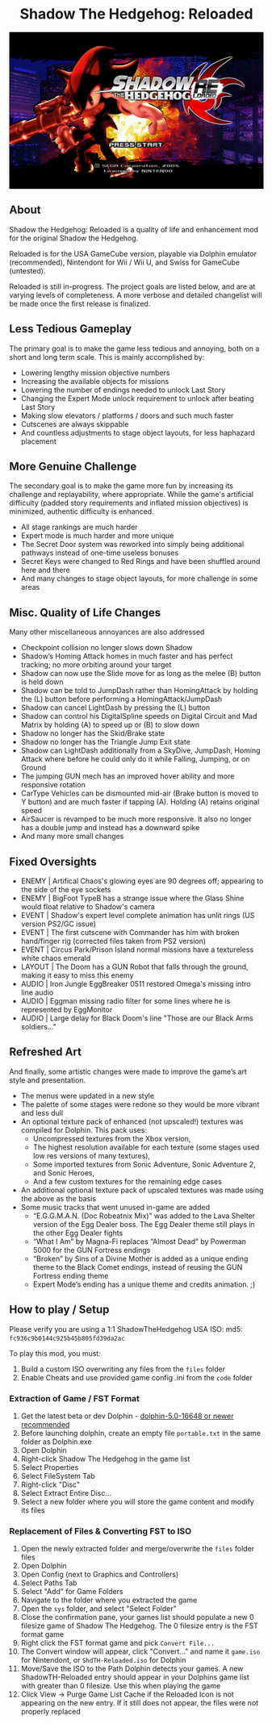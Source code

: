 <div align="center"><h1>Shadow The Hedgehog: Reloaded</h1>
<img src="https://raw.githubusercontent.com/ShadowTheHedgehogHacking/ShdTH-Reloaded/master/workspace/res/title_screen.png" align="center" />
</div>

## About
Shadow the Hedgehog: Reloaded is a quality of life and enhancement mod for the original Shadow the Hedgehog.

Reloaded is for the USA GameCube version, playable via Dolphin emulator (recommended), Nintendont for Wii / Wii U, and Swiss for GameCube (untested).

Reloaded is still in-progress. The project goals are listed below, and are at varying levels of completeness. A more verbose and detailed changelist will be made once the first release is finalized.

## Less Tedious Gameplay
The primary goal is to make the game less tedious and annoying, both on a short and long term scale. This is mainly accomplished by:
- Lowering lengthy mission objective numbers
- Increasing the available objects for missions
- Lowering the number of endings needed to unlock Last Story
- Changing the Expert Mode unlock requirement to unlock after beating Last Story
- Making slow elevators / platforms / doors and such much faster
- Cutscenes are always skippable
- And countless adjustments to stage object layouts, for less haphazard placement

## More Genuine Challenge
The secondary goal is to make the game more fun by increasing its challenge and replayability, where appropriate. While the game's artificial difficulty (padded story requirements and inflated mission objectives) is minimized, authentic difficulty is enhanced.
- All stage rankings are much harder
- Expert mode is much harder and more unique
- The Secret Door system was reworked into simply being additional pathways instead of one-time useless bonuses
- Secret Keys were changed to Red Rings and have been shuffled around here and there
- And many changes to stage object layouts, for more challenge in some areas

## Misc. Quality of Life Changes
Many other miscellaneous annoyances are also addressed
- Checkpoint collision no longer slows down Shadow
- Shadow’s Homing Attack homes in much faster and has perfect tracking; no more orbiting around your target
- Shadow can now use the Slide move for as long as the melee (B) button is held down
- Shadow can be told to JumpDash rather than HomingAttack by holding the (L) button before performing a HomingAttack/JumpDash
- Shadow can cancel LightDash by pressing the (L) button
- Shadow can control his DigitalSpline speeds on Digital Circuit and Mad Matrix by holding (A) to speed up or (B) to slow down
- Shadow no longer has the Skid/Brake state
- Shadow no longer has the Triangle Jump Exit state 
- Shadow can LightDash additionally from a SkyDive, JumpDash, Homing Attack where before he could only do it while Falling, Jumping, or on Ground
- The jumping GUN mech has an improved hover ability and more responsive rotation
- CarType Vehicles can be dismounted mid-air (Brake button is moved to Y button) and are much faster if tapping (A). Holding (A) retains original speed
- AirSaucer is revamped to be much more responsive. It also no longer has a double jump and instead has a downward spike
- And many more small changes

## Fixed Oversights
- ENEMY | Artifical Chaos's glowing eyes are 90 degrees off; appearing to the side of the eye sockets
- ENEMY | BigFoot TypeB has a strange issue where the Glass Shine would float relative to Shadow's camera
- EVENT | Shadow's expert level complete animation has unlit rings (US version PS2/GC issue)
- EVENT | The first cutscene with Commander has him with broken hand/finger rig (corrected files taken from PS2 version)
- EVENT | Circus Park/Prison Island normal missions have a textureless white chaos emerald
- LAYOUT | The Doom has a GUN Robot that falls through the ground, making it easy to miss this enemy 
- AUDIO | Iron Jungle EggBreaker 0511 restored Omega's missing intro line audio
- AUDIO | Eggman missing radio filter for some lines where he is represented by EggMonitor
- AUDIO | Large delay for Black Doom's line "Those are our Black Arms soldiers..."

## Refreshed Art
And finally, some artistic changes were made to improve the game’s art style and presentation.
- The menus were updated in a new style
- The palette of some stages were redone so they would be more vibrant and less dull
- An optional texture pack of enhanced (not upscaled!) textures was compiled for Dolphin. This pack uses:
  - Uncompressed textures from the Xbox version,
  - The highest resolution available for each texture (some stages used low res versions of many textures),
  - Some imported textures from Sonic Adventure, Sonic Adventure 2, and Sonic Heroes,
  - And a few custom textures for the remaining edge cases
- An additional optional texture pack of upscaled textures was made using the above as the basis
- Some music tracks that went unused in-game are added
  - “E.G.G.M.A.N. (Doc Robeatnix Mix)” was added to the Lava Shelter version of the Egg Dealer boss. The Egg Dealer theme still plays in the other Egg Dealer fights
  - “What I Am” by Magna-Fi replaces “Almost Dead” by Powerman 5000 for the GUN Fortress endings
  - “Broken” by Sins of a Divine Mother is added as a unique ending theme to the Black Comet endings, instead of reusing the GUN Fortress ending theme
  - Expert Mode’s ending has a unique theme and credits animation. ;)

## How to play / Setup
Please verify you are using a 1:1 ShadowTheHedgehog USA ISO: md5: `fc936c9b0144c925b45b805fd39da2ac`

To play this mod, you must:
1. Build a custom ISO overwriting any files from the `files` folder
2. Enable Cheats and use provided game config .ini from the `code` folder

### Extraction of Game / FST Format

1. Get the latest beta or dev Dolphin - [dolphin-5.0-16648 or newer recommended](https://dolphin-emu.org/download/)
2. Before launching dolphin, create an empty file
   `portable.txt` in the same folder as Dolphin.exe
3. Open Dolphin
4. Right-click Shadow The Hedgehog in the game list
5. Select Properties
6. Select FileSystem Tab
7. Right-click "Disc"
8. Select Extract Entire Disc...
9. Select a new folder where you will store the game content and modify its files

### Replacement of Files & Converting FST to ISO
1. Open the newly extracted folder and merge/overwrite the `files` folder files
2. Open Dolphin
3. Open Config (next to Graphics and Controllers)
4. Select Paths Tab
5. Select "Add" for Game Folders
6. Navigate to the folder where you extracted the game
7. Open the `sys` folder, and select "Select Folder"
8. Close the confirmation pane, your games list should populate a new 0 filesize game of Shadow The Hedgehog. The 0 filesize entry is the FST format game
9. Right click the FST format game and pick `Convert File...`
10. The Convert window will appear, click "Convert..." and name it `game.iso` for Nintendont, or `ShdTH-Reloaded.iso` for Dolphin
11. Move/Save the ISO to the Path Dolphin detects your games. A new ShadowTH-Reloaded entry should appear in your Dolphins game list with greater than 0 filesize. Use this when playing the game
12. Click View -> Purge Game List Cache if the Reloaded Icon is not appearing on the new entry. If it still does not appear, the files were not properly replaced